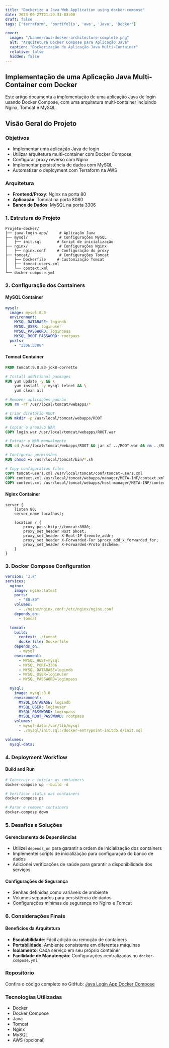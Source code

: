 ```yaml
---
title: "Dockerize a Java Web Application using docker-compose"
date: 2023-09-27T21:29:31-03:00
draft: false
tags: ['terraform', 'portifolio', 'aws', 'Java', 'Docker']

cover:
  image: "/banner/aws-docker-architecture-complete.png"
  alt: "Arquitetura Docker Compose para Aplicação Java"
  caption: "Dockerização de Aplicação Java Multi-Container"
  relative: false
  hidden: false
---
```


## Implementação de uma Aplicação Java Multi-Container com Docker

Este artigo documenta a implementação de uma aplicação Java de login usando Docker Compose, com uma arquitetura multi-container incluindo Nginx, Tomcat e MySQL.

## Visão Geral do Projeto

### Objetivos
- Implementar uma aplicação Java de login
- Utilizar arquitetura multi-container com Docker Compose
- Configurar proxy reverso com Nginx
- Implementar persistência de dados com MySQL
- Automatizar o deployment com Terraform na AWS

### Arquitetura
- **Frontend/Proxy**: Nginx na porta 80
- **Aplicação**: Tomcat na porta 8080
- **Banco de Dados**: MySQL na porta 3306

### 1. Estrutura do Projeto
```
Projeto-docker/
├── java-login-app/     # Aplicação Java
├── mysql/              # Configurações MySQL
│   ├── init.sql       # Script de inicialização
├── nginx/              # Configurações Nginx
│   ├── nginx.conf     # Configuração do proxy
├── tomcat/             # Configurações Tomcat
│   ├── Dockerfile     # Customização Tomcat
│   ├── tomcat-users.xml
│   └── context.xml
└── docker-compose.yml
```

### 2. Configuração dos Containers

#### MySQL Container
```yaml
mysql:
  image: mysql:8.0
  environment:
    MYSQL_DATABASE: logindb
    MYSQL_USER: loginuser
    MYSQL_PASSWORD: loginpass
    MYSQL_ROOT_PASSWORD: rootpass
  ports:
    - "3306:3306"
```

#### Tomcat Container
```dockerfile
FROM tomcat:9.0.83-jdk8-corretto

# Install additional packages
RUN yum update -y && \
    yum install -y mysql telnet && \
    yum clean all

# Remover aplicações padrão
RUN rm -rf /usr/local/tomcat/webapps/*

# Criar diretório ROOT
RUN mkdir -p /usr/local/tomcat/webapps/ROOT

# Copiar o arquivo WAR
COPY login.war /usr/local/tomcat/webapps/ROOT.war

# Extrair o WAR manualmente
RUN cd /usr/local/tomcat/webapps/ROOT && jar xf ../ROOT.war && rm ../ROOT.war

# Configurar permissões
RUN chmod +x /usr/local/tomcat/bin/*.sh

# Copy configuration files
COPY tomcat-users.xml /usr/local/tomcat/conf/tomcat-users.xml
COPY context.xml /usr/local/tomcat/webapps/manager/META-INF/context.xml
COPY context.xml /usr/local/tomcat/webapps/host-manager/META-INF/context.xml
```

#### Nginx Container
```nginx
server {
    listen 80;
    server_name localhost;

    location / {
        proxy_pass http://tomcat:8080;
        proxy_set_header Host $host;
        proxy_set_header X-Real-IP $remote_addr;
        proxy_set_header X-Forwarded-For $proxy_add_x_forwarded_for;
        proxy_set_header X-Forwarded-Proto $scheme;
    }
}
```

### 3. Docker Compose Configuration
```yaml
version: '3.8'
services:
  nginx:
    image: nginx:latest
    ports:
      - "80:80"
    volumes:
      - ./nginx/nginx.conf:/etc/nginx/nginx.conf
    depends_on:
      - tomcat

  tomcat:
    build: 
      context: ./tomcat
      dockerfile: Dockerfile
    depends_on:
      - mysql
    environment:
      - MYSQL_HOST=mysql
      - MYSQL_PORT=3306
      - MYSQL_DATABASE=logindb
      - MYSQL_USER=loginuser
      - MYSQL_PASSWORD=loginpass

  mysql:
    image: mysql:8.0
    environment:
      MYSQL_DATABASE: logindb
      MYSQL_USER: loginuser
      MYSQL_PASSWORD: loginpass
      MYSQL_ROOT_PASSWORD: rootpass
    volumes:
      - mysql-data:/var/lib/mysql
      - ./mysql/init.sql:/docker-entrypoint-initdb.d/init.sql

volumes:
  mysql-data:
```

### 4. Deployment Workflow

#### Build and Run
```bash
# Construir e iniciar os containers
docker-compose up --build -d

# Verificar status dos containers
docker-compose ps

# Parar e remover containers
docker-compose down
```

### 5. Desafios e Soluções

#### Gerenciamento de Dependências
- Utilizei `depends_on` para garantir a ordem de inicialização dos containers
- Implementei scripts de inicialização para configuração do banco de dados
- Adicionei verificações de saúde para garantir a disponibilidade dos serviços

#### Configurações de Segurança
- Senhas definidas como variáveis de ambiente
- Volumes separados para persistência de dados
- Configurações mínimas de segurança no Nginx e Tomcat

### 6. Considerações Finais

#### Benefícios da Arquitetura
- **Escalabilidade**: Fácil adição ou remoção de containers
- **Portabilidade**: Ambiente consistente em diferentes máquinas
- **Isolamento**: Cada serviço em seu próprio container
- **Facilidade de Manutenção**: Configurações centralizadas no `docker-compose.yml`

### Repositório
Confira o código completo no GitHub: [Java Login App Docker Compose](https://github.com/BrendoTrindade/java-login-docker)

### Tecnologias Utilizadas
- Docker
- Docker Compose
- Java
- Tomcat
- Nginx
- MySQL
- AWS (opcional)
